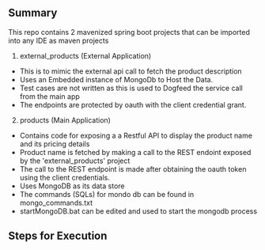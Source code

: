 ## Summary

This repo contains 2 mavenized spring boot projects that can be imported into any IDE as maven projects

1. external_products (External Application)
  - This is to mimic the external api call to fetch the product description
  - Uses an Embedded instance of MongoDb to Host the Data.
  - Test cases are not written as this is used to Dogfeed the service call from the main app
  - The endpoints are protected by oauth with the client credential grant.
2. products (Main Application)
  - Contains code for exposing a a Restful API to display the product name and its pricing details
  - Product name is fetched by making a call to the REST endoint exposed by the 'external_products' project
  - The call to the REST endpoint is made after obtaining the oauth token using the client credentials.
  - Uses MongoDB as its data store
  - The commands (SQLs) for mondo db can be found in mongo_commands.txt 
  - startMongoDB.bat can be edited and used to start the mongodb process
  
## Steps for Execution

